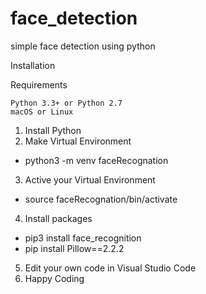 # face_detection
simple face detection using python

Installation

Requirements

    Python 3.3+ or Python 2.7
    macOS or Linux
 
1. Install Python
2. Make Virtual Environment
  - python3 -m venv faceRecognation
3. Active your Virtual Environment
  - source faceRecognation/bin/activate
4. Install packages
  - pip3 install face_recognition
  - pip install Pillow==2.2.2
5. Edit your own code in Visual Studio Code
6. Happy Coding
